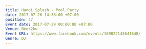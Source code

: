 ```yaml
---
title: Hanoi Splash - Pool Party
date: 2017-07-26 14:38:00 +07:00
position: 47
Event date: 2017-07-29 00:00:00 +07:00
Venue: Beer2ku
Event URL: https://www.facebook.com/events/169022143641648/
Genre: DJ
---
```


